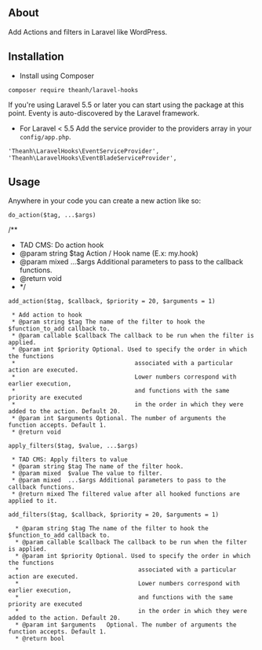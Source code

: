 ## About
Add Actions and filters in Laravel like WordPress.

## Installation
- Install using Composer
```
composer require theanh/laravel-hooks
```

If you're using Laravel 5.5 or later you can start using the package at this point. Eventy is auto-discovered by the Laravel framework.

- For Laravel < 5.5
Add the service provider to the providers array in your ``config/app.php``.
```
'Theanh\LaravelHooks\EventServiceProvider',
'Theanh\LaravelHooks\EventBladeServiceProvider',
```

## Usage
Anywhere in your code you can create a new action like so:
```
do_action($tag, ...$args)
```

/**
 * TAD CMS: Do action hook
 * @param string $tag Action / Hook name (E.x: my.hook)
 * @param mixed ...$args Additional parameters to pass to the callback functions.
 * @return void
 * */

```
add_action($tag, $callback, $priority = 20, $arguments = 1)
```

```
 * Add action to hook
 * @param string $tag The name of the filter to hook the $function_to_add callback to.
 * @param callable $callback The callback to be run when the filter is applied.
 * @param int $priority Optional. Used to specify the order in which the functions
 *                                  associated with a particular action are executed.
 *                                  Lower numbers correspond with earlier execution,
 *                                  and functions with the same priority are executed
 *                                  in the order in which they were added to the action. Default 20.
 * @param int $arguments Optional. The number of arguments the function accepts. Default 1.
 * @return void
```

```
apply_filters($tag, $value, ...$args)
```

```
 * TAD CMS: Apply filters to value
 * @param string $tag The name of the filter hook.
 * @param mixed  $value The value to filter.
 * @param mixed  ...$args Additional parameters to pass to the callback functions.
 * @return mixed The filtered value after all hooked functions are applied to it.
```

 ```
 add_filters($tag, $callback, $priority = 20, $arguments = 1)
 ```

```
  * @param string $tag The name of the filter to hook the $function_to_add callback to.
  * @param callable $callback The callback to be run when the filter is applied.
  * @param int $priority Optional. Used to specify the order in which the functions
  *                                  associated with a particular action are executed.
  *                                  Lower numbers correspond with earlier execution,
  *                                  and functions with the same priority are executed
  *                                  in the order in which they were added to the action. Default 20.
  * @param int $arguments   Optional. The number of arguments the function accepts. Default 1.
  * @return bool
```